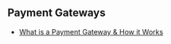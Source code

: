 ## Payment Gateways

* [What is a Payment Gateway & How it Works](https://blog.cashfree.com/what-is-a-payment-gateway-india)
